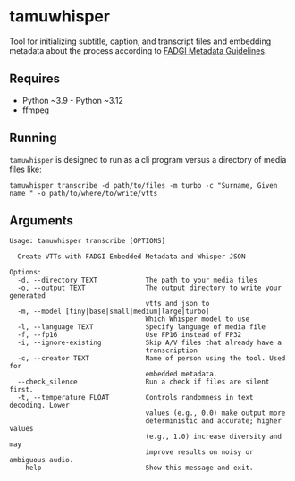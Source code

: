 # tamuwhisper

Tool for initializing subtitle, caption, and transcript files and embedding metadata about the process according to
[FADGI Metadata Guidelines](https://www.digitizationguidelines.gov/guidelines/FADGI_WebVTT_embed_guidelines_v0.1_2024-04-18.pdf).

## Requires

* Python ~3.9 - Python ~3.12
* ffmpeg

## Running

`tamuwhisper` is designed to run as a cli program versus a directory of media files like:

```shell
tamuwhisper transcribe -d path/to/files -m turbo -c "Surname, Given name " -o path/to/where/to/write/vtts
```

## Arguments

```shell
Usage: tamuwhisper transcribe [OPTIONS]

  Create VTTs with FADGI Embedded Metadata and Whisper JSON

Options:
  -d, --directory TEXT            The path to your media files
  -o, --output TEXT               The output directory to write your generated
                                  vtts and json to
  -m, --model [tiny|base|small|medium|large|turbo]
                                  Which Whisper model to use
  -l, --language TEXT             Specify language of media file
  -f, --fp16                      Use FP16 instead of FP32
  -i, --ignore-existing           Skip A/V files that already have a
                                  transcription
  -c, --creator TEXT              Name of person using the tool. Used for
                                  embedded metadata.
  --check_silence                 Run a check if files are silent first.
  -t, --temperature FLOAT         Controls randomness in text decoding. Lower
                                  values (e.g., 0.0) make output more
                                  deterministic and accurate; higher values
                                  (e.g., 1.0) increase diversity and may
                                  improve results on noisy or ambiguous audio.
  --help                          Show this message and exit.
```

